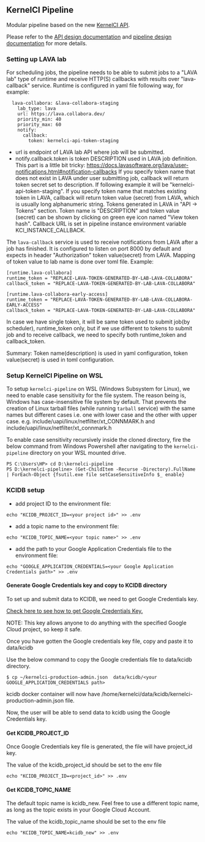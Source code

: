 KernelCI Pipeline
-----------------

Modular pipeline based on the new [KernelCI
API](https://github.com/kernelci/kernelci-api).

Please refer to the [API design documentation](https://docs.kernelci.org/maestro/api/design/) and [pipeline design documentation](https://docs.kernelci.org/maestro/pipeline/pipeline-details/) for more details.

### Setting up LAVA lab

For scheduling jobs, the pipeline needs to be able to submit jobs to a "LAVA lab" type of runtime and receive HTTP(S) callbacks with results over "lava-callback" service.
Runtime is configured in yaml file following way, for example:
```
  lava-collabora: &lava-collabora-staging
    lab_type: lava
    url: https://lava.collabora.dev/
    priority_min: 40
    priority_max: 60
    notify:
      callback:
        token: kernelci-api-token-staging
```

- url is endpoint of LAVA lab API where job will be submitted.
- notify.callback.token is token DESCRIPTION used in LAVA job definition. This part is a little bit tricky: https://docs.lavasoftware.org/lava/user-notifications.html#notification-callbacks
If you specify token name that does not exist in LAVA under user submitting job, callback will return token secret set to description. If following example it will be "kernelci-api-token-staging".
If you specify token name that matches existing token in LAVA, callback will return token value (secret) from LAVA, which is usually long alphanumeric string.
Tokens generated in LAVA in "API -> Tokens" section. Token name is "DESCRIPTION" and token value (secret) can be shown by clicking on green eye icon named "View token hash".
Callback URL is set in pipeline instance environment variable KCI_INSTANCE_CALLBACK.

The `lava-callback` service is used to receive notifications from LAVA after a job has finished.  It is configured to listen on port 8000 by default and expects in header "Authorization" token value(secret) from LAVA. Mapping of token value to lab name is done over toml file. Example:
```
[runtime.lava-collabora]
runtime_token = "REPLACE-LAVA-TOKEN-GENERATED-BY-LAB-LAVA-COLLABORA"
callback_token = "REPLACE-LAVA-TOKEN-GENERATED-BY-LAB-LAVA-COLLABORA"

[runtime.lava-collabora-early-access]
runtime_token = "REPLACE-LAVA-TOKEN-GENERATED-BY-LAB-LAVA-COLLABORA-EARLY-ACCESS"
callback_token = "REPLACE-LAVA-TOKEN-GENERATED-BY-LAB-LAVA-COLLABORA"
```
In case we have single token, it will be same token used to submit job(by scheduler), runtime_token only, but if we use different to tokens to submit job and to receive callback, we need to specify both runtime_token and callback_token.

Summary: Token name(description) is used in yaml configuration, token value(secret) is used in toml configuration.

### Setup KernelCI Pipeline on WSL

To setup `kernelci-pipeline` on WSL (Windows Subsystem for Linux), we need to enable case sensitivity for the file system.
The reason being is, Windows has case-insensitive file system by default. That prevents the creation of Linux tarball files (while running `tarball` service) with the same names but different cases i.e. one with lower case and the other with upper case. 
e.g. include/uapi/linux/netfilter/xt_CONNMARK.h and include/uapi/linux/netfilter/xt_connmark.h

To enable case sensitivity recursively inside the cloned directory, fire the below command from Windows Powershell after navigating to the `kernelci-pipeline` directory on your WSL mounted drive.

```
PS C:\Users\HP> cd D:\kernelci-pipeline 
PS D:\kernelci-pipeline> (Get-ChildItem -Recurse -Directory).FullName | ForEach-Object {fsutil.exe file setCaseSensitiveInfo $_ enable}  
```

### KCIDB setup 

* add project ID to the environment file:
```
echo "KCIDB_PROJECT_ID=<your project id>" >> .env
```

* add a topic name to the environment file:
```
echo "KCIDB_TOPIC_NAME=<your topic name>" >> .env
```
* add the path to your Google Application Credentials file to the environment file:
```
echo "GOOGLE_APPLICATION_CREDENTIALS=<your Google Application Credentials path>" >> .env
```

#### Generate Google Credentials key and copy to KCIDB directory

To set up and submit data to KCIDB, we need to get Google Credentials key. 

[Check here to see how to get Google Credentials Key.](https://github.com/kernelci/kcidb/blob/main/doc/administrator_guide.md)

NOTE: This key allows anyone to do anything with the specified Google Cloud project, so keep it safe.

Once you have gotten the Google credentials key file, copy and paste it to data/kcidb 

Use the below command to copy the Google credentials file to data/kcidb directory.
```
$ cp ~/kernelci-production-admin.json  data/kcidb/<your GOOGLE_APPLICATION_CREDENTIALS path>
```

kcidb docker container will now have /home/kernelci/data/kcidb/kernelci-production-admin.json file.

Now, the user will be able to send data to kcidb using the Google Credentials key.

#### Get KCIDB_PROJECT_ID

Once Google Credentials key file is generated, the file will have project_id key.

The value of the kcidb_project_id should be set to the env file

```
echo "KCIDB_PROJECT_ID=<project_id>" >> .env
```

#### Get KCIDB_TOPIC_NAME
The default topic name is kcidb_new. Feel free to use a different topic name, as long as the topic exists in your Google Cloud Account.

The value of the kcidb_topic_name should be set to the env file

```
echo "KCIDB_TOPIC_NAME=kcidb_new" >> .env
```
